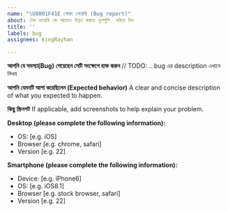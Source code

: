 ```yaml
---
name: "\U0001F41E পোকা পেয়েছি (Bug report)"
about: টেক ডায়েরি কে আরোও উন্নত করতে ভুলগুলি  ধরিয়ে দিন
title: ''
labels: bug
assignees: kingRayhan

---
```


**আপনি যে সমস্যা(Bug) পেয়েছেন সেটি সংক্ষেপে ব্যক্ত করুন**
// TODO: .. bug এর description এখানে লিখব

**আপনি যেমনটি আশা করেছিলেন (Expected behavior)**
A clear and concise description of what you expected to happen.

**কিছু স্ক্রিনশট**
If applicable, add screenshots to help explain your problem.

**Desktop (please complete the following information):**
 - OS: [e.g. iOS]
 - Browser [e.g. chrome, safari]
 - Version [e.g. 22]

**Smartphone (please complete the following information):**
 - Device: [e.g. iPhone6]
 - OS: [e.g. iOS8.1]
 - Browser [e.g. stock browser, safari]
 - Version [e.g. 22]
